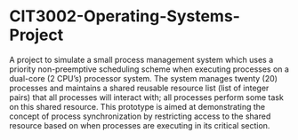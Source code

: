 # CIT3002-Operating-Systems-Project

A project to simulate a small process management system which uses a 
priority non-preemptive scheduling scheme when executing processes on a dual-core (2 CPU’s) 
processor system. The system manages twenty (20) processes and maintains a shared reusable 
resource list (list of integer pairs) that all processes will interact with; all processes perform some 
task on this shared resource. This prototype is aimed at demonstrating the concept of process 
synchronization by restricting access to the shared resource based on when processes are 
executing in its critical section.
